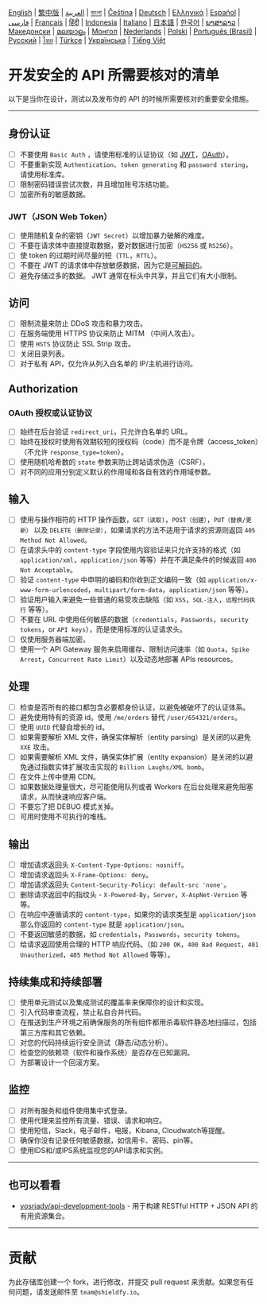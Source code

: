 [English](./README.md) | [繁中版](./README-tw.md) | [العربية](./README-ar.md) | [বাংলা](./README-bn.md) | [Čeština](./README-cs.md) | [Deutsch](./README-de.md) | [Ελληνικά](./README-el.md) | [Español](./README-es.md) | [فارسی](./README-fa.md) | [Français](./README-fr.md) | [हिंदी](./README-hi.md) | [Indonesia](./README-id.md) | [Italiano](./README-it.md) | [日本語](./README-ja.md) | [한국어](./README-ko.md) | [ພາສາລາວ](./README-lo.md) | [Македонски](./README-mk.md) | [മലയാളം](./README-ml.md) | [Монгол](./README-mn.md) | [Nederlands](./README-nl.md) | [Polski](./README-pl.md) | [Português (Brasil)](./README-pt_BR.md) | [Русский](./README-ru.md) | [ไทย](./README-th.md) | [Türkçe](./README-tr.md) | [Українська](./README-uk.md) | [Tiếng Việt](./README-vi.md)

# 开发安全的 API 所需要核对的清单

以下是当你在设计，测试以及发布你的 API 的时候所需要核对的重要安全措施。

---

## 身份认证

- [ ] 不要使用 `Basic Auth` ，请使用标准的认证协议（如 [JWT](https://jwt.io/)，[OAuth](https://oauth.net/)）。
- [ ] 不要重新实现 `Authentication`、`token generating` 和 `password storing`，请使用标准库。
- [ ] 限制密码错误尝试次数，并且增加账号冻结功能。
- [ ] 加密所有的敏感数据。

### JWT（JSON Web Token）

- [ ] 使用随机复杂的密钥（`JWT Secret`）以增加暴力破解的难度。
- [ ] 不要在请求体中直接提取数据，要对数据进行加密（`HS256` 或 `RS256`）。
- [ ] 使 token 的过期时间尽量的短（`TTL`，`RTTL`）。
- [ ] 不要在 JWT 的请求体中存放敏感数据，因为它是[可解码的](https://jwt.io/#debugger-io)。
- [ ] 避免存储过多的数据。 JWT 通常在标头中共享，并且它们有大小限制。

## 访问

- [ ] 限制流量来防止 DDoS 攻击和暴力攻击。
- [ ] 在服务端使用 HTTPS 协议来防止 MITM （中间人攻击）。
- [ ] 使用 `HSTS` 协议防止 SSL Strip 攻击。
- [ ] 关闭目录列表。
- [ ] 对于私有 API，仅允许从列入白名单的 IP/主机进行访问。

## Authorization

### OAuth 授权或认证协议

- [ ] 始终在后台验证 `redirect_uri`，只允许白名单的 URL。
- [ ] 始终在授权时使用有效期较短的授权码（code）而不是令牌（access_token）（不允许 `response_type=token`）。
- [ ] 使用随机哈希数的 `state` 参数来防止跨站请求伪造（CSRF）。
- [ ] 对不同的应用分别定义默认的作用域和各自有效的作用域参数。

## 输入

- [ ] 使用与操作相符的 HTTP 操作函数，`GET（读取)`，`POST（创建）`，`PUT（替换/更新）` 以及 `DELETE（删除记录）`，如果请求的方法不适用于请求的资源则返回 `405 Method Not Allowed`。
- [ ] 在请求头中的 `content-type` 字段使用内容验证来只允许支持的格式（如 `application/xml`，`application/json` 等等）并在不满足条件的时候返回 `406 Not Acceptable`。
- [ ] 验证 `content-type` 中申明的编码和你收到正文编码一致（如 `application/x-www-form-urlencoded`，`multipart/form-data`，`application/json` 等等）。
- [ ] 验证用户输入来避免一些普通的易受攻击缺陷（如 `XSS`，`SQL-注入`，`远程代码执行` 等等）。
- [ ] 不要在 URL 中使用任何敏感的数据（`credentials`，`Passwords`，`security tokens`，or `API keys`），而是使用标准的认证请求头。
- [ ] 仅使用服务器端加密。
- [ ] 使用一个 API Gateway 服务来启用缓存、限制访问速率（如 `Quota`，`Spike Arrest`，`Concurrent Rate Limit`）以及动态地部署 APIs resources。

## 处理

- [ ] 检查是否所有的接口都包含必要都身份认证，以避免被破坏了的认证体系。
- [ ] 避免使用特有的资源 id。使用 `/me/orders` 替代 `/user/654321/orders`。
- [ ] 使用 `UUID` 代替自增长的 id。
- [ ] 如果需要解析 XML 文件，确保实体解析（entity parsing）是关闭的以避免 `XXE` 攻击。
- [ ] 如果需要解析 XML 文件，确保实体扩展（entity expansion）是关闭的以避免通过指数实体扩展攻击实现的 `Billion Laughs/XML bomb`。
- [ ] 在文件上传中使用 CDN。
- [ ] 如果数据处理量很大，尽可能使用队列或者 Workers 在后台处理来避免阻塞请求，从而快速响应客户端。
- [ ] 不要忘了把 DEBUG 模式关掉。
- [ ] 可用时使用不可执行的堆栈。

## 输出

- [ ] 增加请求返回头 `X-Content-Type-Options: nosniff`。
- [ ] 增加请求返回头 `X-Frame-Options: deny`。
- [ ] 增加请求返回头 `Content-Security-Policy: default-src 'none'`。
- [ ] 删除请求返回中的指纹头 - `X-Powered-By`，`Server`，`X-AspNet-Version` 等等。
- [ ] 在响应中遵循请求的 `content-type`，如果你的请求类型是 `application/json` 那么你返回的 `content-type` 就是 `application/json`。
- [ ] 不要返回敏感的数据，如 `credentials`，`Passwords`，`security tokens`。
- [ ] 给请求返回使用合理的 HTTP 响应代码。（如 `200 OK`，`400 Bad Request`，`401 Unauthorized`，`405 Method Not Allowed` 等等）。

## 持续集成和持续部署

- [ ] 使用单元测试以及集成测试的覆盖率来保障你的设计和实现。
- [ ] 引入代码审查流程，禁止私自合并代码。
- [ ] 在推送到生产环境之前确保服务的所有组件都用杀毒软件静态地扫描过，包括第三方库和其它依赖。
- [ ] 对您的代码持续运行安全测试（静态/动态分析）。
- [ ] 检查您的依赖项（软件和操作系统）是否存在已知漏洞。
- [ ] 为部署设计一个回滚方案。

## 监控

- [ ] 对所有服务和组件使用集中式登录。
- [ ] 使用代理来监控所有流量、错误、请求和响应。
- [ ] 使用短信，Slack，电子邮件，电报，Kibana, Cloudwatch等提醒。
- [ ] 确保你没有记录任何敏感数据，如信用卡、密码、pin等。
- [ ] 使用IDS和/或IPS系统监视您的API请求和实例。

---

## 也可以看看

- [yosriady/api-development-tools](https://github.com/yosriady/api-development-tools) - 用于构建 RESTful HTTP + JSON API 的有用资源集合。

---

# 贡献

为此存储库创建一个 fork，进行修改，并提交 pull request 来贡献。如果您有任何问题，请发送邮件至 `team@shieldfy.io`。
